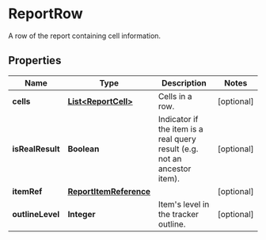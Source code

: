 

# ReportRow

A row of the report containing cell information.

## Properties

Name | Type | Description | Notes
------------ | ------------- | ------------- | -------------
**cells** | [**List&lt;ReportCell&gt;**](ReportCell.md) | Cells in a row. |  [optional]
**isRealResult** | **Boolean** | Indicator if the item is a real query result (e.g. not an ancestor item). |  [optional]
**itemRef** | [**ReportItemReference**](ReportItemReference.md) |  |  [optional]
**outlineLevel** | **Integer** | Item&#39;s level in the tracker outline. |  [optional]



